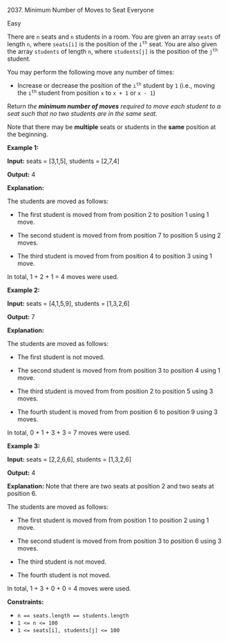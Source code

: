 2037\. Minimum Number of Moves to Seat Everyone

Easy

There are `n` seats and `n` students in a room. You are given an array `seats` of length `n`, where `seats[i]` is the position of the <code>i<sup>th</sup></code> seat. You are also given the array `students` of length `n`, where `students[j]` is the position of the <code>j<sup>th</sup></code> student.

You may perform the following move any number of times:

*   Increase or decrease the position of the <code>i<sup>th</sup></code> student by `1` (i.e., moving the <code>i<sup>th</sup></code> student from position `x` to `x + 1` or `x - 1`)

Return _the **minimum number of moves** required to move each student to a seat_ _such that no two students are in the same seat._

Note that there may be **multiple** seats or students in the **same** position at the beginning.

**Example 1:**

**Input:** seats = [3,1,5], students = [2,7,4]

**Output:** 4

**Explanation:** 

The students are moved as follows: 

- The first student is moved from from position 2 to position 1 using 1 move. 

- The second student is moved from from position 7 to position 5 using 2 moves. 

- The third student is moved from from position 4 to position 3 using 1 move. 
  
In total, 1 + 2 + 1 = 4 moves were used.

**Example 2:**

**Input:** seats = [4,1,5,9], students = [1,3,2,6]

**Output:** 7

**Explanation:** 

The students are moved as follows: 

- The first student is not moved. 

- The second student is moved from from position 3 to position 4 using 1 move. 

- The third student is moved from from position 2 to position 5 using 3 moves. 

- The fourth student is moved from from position 6 to position 9 using 3 moves. 
  
In total, 0 + 1 + 3 + 3 = 7 moves were used.

**Example 3:**

**Input:** seats = [2,2,6,6], students = [1,3,2,6]

**Output:** 4

**Explanation:** Note that there are two seats at position 2 and two seats at position 6. 

The students are moved as follows: 

- The first student is moved from from position 1 to position 2 using 1 move. 

- The second student is moved from from position 3 to position 6 using 3 moves. 

- The third student is not moved. 

- The fourth student is not moved. 
  
In total, 1 + 3 + 0 + 0 = 4 moves were used.

**Constraints:**

*   `n == seats.length == students.length`
*   `1 <= n <= 100`
*   `1 <= seats[i], students[j] <= 100`